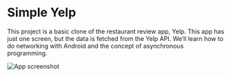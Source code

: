 # Simple Yelp

This project is a basic clone of the restaurant review app, Yelp. This app has just one screen, but the data is fetched from the Yelp API. We’ll learn how to do networking with Android and the concept of asynchronous programming.

<img src='https://i.imgur.com/vMSSsZM.png' title='App screenshot' width='' alt='App screenshot' />

